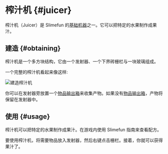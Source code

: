 # 榨汁机 {#juicer}

榨汁机（Juicer）是 Slimefun 的[基础机器](/Basic-Machines)之一。它可以把特定的水果制作成果汁。

## 建造 {#obtaining}

榨汁机是一个多方块结构，它由一个发射器、一个下界砖栅栏与一块玻璃组成。

一个完整的榨汁机看起来像这样:

![建造榨汁机](https://cdn.jsdelivr.net/gh/Slimefun/Wiki@master/images/multiblock-juicer.png ':size=50%')

你可以在发射器旁放置一个[物品输出箱](/Output-Chest)来收集产物。如果没有[物品输出箱](/Output-Chest)，产物将保留在发射器中。

## 使用 {#usage}

榨汁机可以把特定的水果制作成果汁。在游戏内使用 Slimefun 指南来查看配方。

要使用榨汁机，将需要物品放入发射器，然后右键点击栅栏。接着，你就可以获得果汁了。
